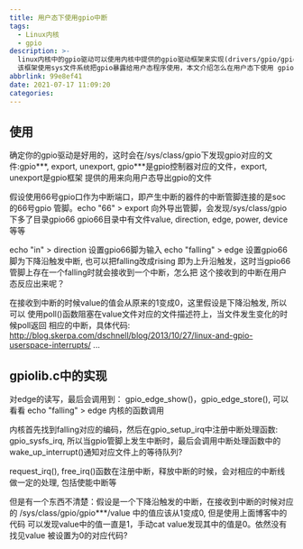 ```yaml
---
title: 用户态下使用gpio中断
tags:
  - Linux内核
  - gpio
description: >-
  linux内核中的gpio驱动可以使用内核中提供的gpio驱动框架来实现(drivers/gpio/gpiolib.c)
  该框架使用sys文件系统把gpio暴露给用户态程序使用，本文介绍怎么在用户态下使用 gpio提供的中断功能。在介绍使用的同时，介绍一些涉及到的内部的实现过程
abbrlink: 99e8ef41
date: 2021-07-17 11:09:20
categories:
---
```


使用
----

确定你的gpio驱动是好用的，这时会在/sys/class/gpio下发现gpio对应的文件:gpio***,
export, unexport, gpio***是gpio控制器对应的文件，export, unexport是gpio框架
提供的用来向用户态导出gpio的文件

假设使用66号gpio口作为中断端口，即产生中断的器件的中断管脚连接的是soc的66号gpio
管脚。echo "66" > export 向外导出管脚，会发现/sys/class/gpio下多了目录gpio66
gpio66目录中有文件value, direction, edge, power, device等等

echo "in" > direction 设置gpio66脚为输入
echo "falling" > edge 设置gpio66脚为下降沿触发中断, 也可以把falling改成rising
即为上升沿触发，这时当gpio66管脚上存在一个falling时就会接收到一个中断，怎么把
这个接收到的中断在用户态反应出来呢？

在接收到中断的时候value的值会从原来的1变成0，这里假设是下降沿触发, 所以可以
使用poll()函数阻塞在value文件对应的文件描述符上，当文件发生变化的时候poll返回
相应的中断，具体代码:
http://blog.skerpa.com/dschnell/blog/2013/10/27/linux-and-gpio-userspace-interrupts/
...

gpiolib.c中的实现
-----------------

对edge的读写，最后会调用到： gpio_edge_show()，gpio_edge_store(), 可以看看
echo "falling" > edge 内核的函数调用

内核首先找到falling对应的编码，然后在gpio_setup_irq中注册中断处理函数:
gpio_sysfs_irq, 所以当gpio管脚上发生中断时，最后会调用中断处理函数中的
wake_up_interrupt()通知对应文件上的等待队列?

request_irq(), free_irq()函数在注册中断，释放中断的时候，会对相应的中断线
做一定的处理, 包括使能中断等

但是有一个东西不清楚：假设是一个下降沿触发的中断，在接收到中断的时候对应的
/sys/class/gpio/gpio***/value 中的值应该从1变成0, 但是使用上面博客中的代码
可以发现value中的值一直是1，手动cat value发现其中的值是0。依然没有找见value
被设置为0的对应代码?
